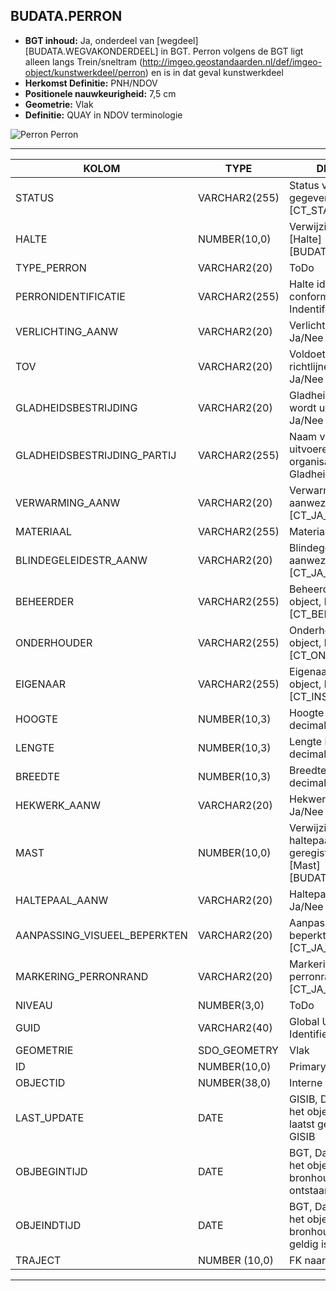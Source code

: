 ﻿## BUDATA.PERRON


* __BGT inhoud:__ Ja, onderdeel van [wegdeel][BUDATA.WEGVAKONDERDEEL] in BGT. Perron volgens de BGT ligt alleen langs Trein/sneltram (http://imgeo.geostandaarden.nl/def/imgeo-object/kunstwerkdeel/perron) en is in dat geval kunstwerkdeel
* __Herkomst Definitie:__ PNH/NDOV
* __Positionele nauwkeurigheid:__ 7,5 cm
* __Geometrie:__ Vlak
* __Definitie:__ QUAY in NDOV terminologie


![Perron](objectbladen\9_HOV\perron.jpg)
Perron

***

|KOLOM                               |TYPE              |DEFINITIE|
|------                              |----              |-----    |
|STATUS                              |VARCHAR2(255)     |Status van de gegevens, keuzelijst [CT_STATUS]|
|HALTE                               |NUMBER(10,0)      |Verwijzing naar [Halte][BUDATA.HALTE]|
|TYPE_PERRON                         |VARCHAR2(20)      |ToDo|
|PERRONIDENTIFICATIE                 |VARCHAR2(255)     |Halte identificatie conform NDOV QUAY Indentificatie |
|VERLICHTING_AANW                    |VARCHAR2(20)      |Verlichting aanwezig Ja/Nee [CT_JA_NEE]|
|TOV                                 |VARCHAR2(20)      |Voldoet aan richtlijnen TOV Ja/Nee [CT_JA_NEE]|
|GLADHEIDSBESTRIJDING                |VARCHAR2(20)      |Gladheidsbestrijding wordt uitgevoerd Ja/Nee [CT_JA_NEE]|
|GLADHEIDSBESTRIJDING_PARTIJ         |VARCHAR2(255)     |Naam van de uitvoerende organisatie Gladheidsbestrijding|
|VERWARMING_AANW                     |VARCHAR2(20)      |Verwarming aanwezig Ja/Nee [CT_JA_NEE]|
|MATERIAAL                           |VARCHAR2(255)     |Materiaaltpye Perron|
|BLINDEGELEIDESTR_AANW               |VARCHAR2(20)      |Blindegeleidestrook aanwezig Ja/Nee [CT_JA_NEE]|
|BEHEERDER                           |VARCHAR2(255)     |Beheerder van het object, keuzelijst [CT_BEHEERDER]|
|ONDERHOUDER                         |VARCHAR2(255)     |Onderhouder van het object, keuzelijst [CT_ONDERHOUDER]|
|EIGENAAR                            |VARCHAR2(255)     |Eigenaar van het object, keuzelijst [CT_INSTANTIE]|
|HOOGTE                              |NUMBER(10,3)      |Hoogte in Meters, 2 decimalen|
|LENGTE                              |NUMBER(10,3)      |Lengte in Meters, 2 decimalen|
|BREEDTE                             |NUMBER(10,3)      |Breedte in Meters, 2 decimalen|
|HEKWERK_AANW                        |VARCHAR2(20)      |Hekwerk aanwezig Ja/Nee [CT_JA_NEE]|
|MAST                                |NUMBER(10,0)      |Verwijzing naar de haltepaal, geregistreerd in [Mast][BUDATA.MAST]|
|HALTEPAAL_AANW                      |VARCHAR2(20)      |Haltepaal aanwezig Ja/Nee [CT_JA_NEE]|
|AANPASSING_VISUEEL_BEPERKTEN        |VARCHAR2(20)      |Aanpassing visueel beperkten Ja/Nee [CT_JA_NEE|
|MARKERING_PERRONRAND                |VARCHAR2(20)      |Markering perronrand Ja/Nee [CT_JA_NEE|
|NIVEAU                              |NUMBER(3,0)       |ToDo|
|GUID                                |VARCHAR2(40)      |Global Unique Identifier|
|GEOMETRIE                           |SDO_GEOMETRY      |Vlak|
|ID                                  |NUMBER(10,0)      |Primary Key|
|OBJECTID                            |NUMBER(38,0)      |Interne ID ArcGIS|
|LAST_UPDATE                         |DATE              |GISIB, Datum waarop het object voor het laatst gewijzigd is in GISIB|
|OBJBEGINTIJD                        |DATE              |BGT, Datum waarop het object bij de bronhouder is ontstaan|
|OBJEINDTIJD                         |DATE              |BGT, Datum waarop het object bij de bronhouder niet meer geldig is|
|TRAJECT                             |NUMBER (10,0)    |FK naar Traject|

***
